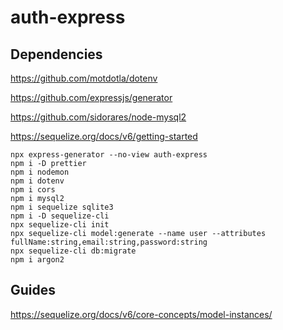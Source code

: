 # auth-express

## Dependencies

https://github.com/motdotla/dotenv

https://github.com/expressjs/generator

https://github.com/sidorares/node-mysql2

https://sequelize.org/docs/v6/getting-started

```shell
npx express-generator --no-view auth-express
npm i -D prettier
npm i nodemon
npm i dotenv
npm i cors
npm i mysql2
npm i sequelize sqlite3
npm i -D sequelize-cli
npx sequelize-cli init
npx sequelize-cli model:generate --name user --attributes fullName:string,email:string,password:string
npx sequelize-cli db:migrate
npm i argon2
```

## Guides

https://sequelize.org/docs/v6/core-concepts/model-instances/
